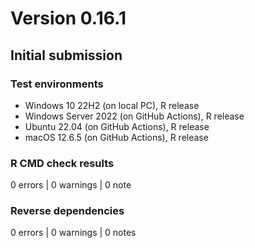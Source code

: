# Version 0.16.1

## Initial submission

### Test environments

* Windows 10 22H2 (on local PC), R release
* Windows Server 2022 (on GitHub Actions), R release
* Ubuntu 22.04 (on GitHub Actions), R release
* macOS 12.6.5 (on GitHub Actions), R release

### R CMD check results

0 errors | 0 warnings | 0 note

### Reverse dependencies

0 errors | 0 warnings | 0 notes
